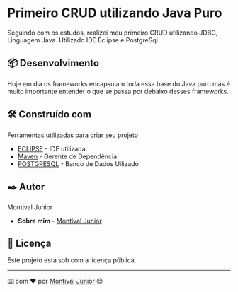 # Primeiro CRUD utilizando Java Puro

Seguindo com os estudos, realizei meu primeiro CRUD utilizando JDBC, Linguagem Java. Utilizado IDE Eclipse e PostgreSql.


## 📦 Desenvolvimento

Hoje em dia os frameworks encapsulam toda essa base do Java puro mas é muito importante entender o que se passa por debaixo desses frameworks.

## 🛠️ Construído com

Ferramentas utilizadas para criar seu projeto

* [ECLIPSE](http://www.https://www.eclipse.org/) - IDE utilizada
* [Maven](https://www.maven.apache.org/) - Gerente de Dependência
* [POSTGRESQL](https://www.postgresql.org/) - Banco de Dados Uilizado

## ✒️ Autor

Montival Junior

* **Sobre mim** -  [Montival Junior](https://monthalcantara.github.io/)


## 📄 Licença

Este projeto está sob com a licença pública.



---
⌨️ com ❤️ por [Montival Junior](/https://github.com/MonthAlcantara) 😊
